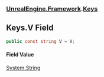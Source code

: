 ### [UnrealEngine.Framework](./UnrealEngine-Framework.md 'UnrealEngine.Framework').[Keys](./Keys.md 'UnrealEngine.Framework.Keys')
## Keys.V Field
  
```csharp
public const string V = V;
```
#### Field Value
[System.String](https://docs.microsoft.com/en-us/dotnet/api/System.String 'System.String')  
